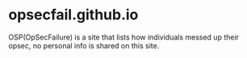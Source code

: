 # opsecfail.github.io
OSP(OpSecFailure) is a site that lists how individuals messed up their opsec, no personal info is shared on this site.
